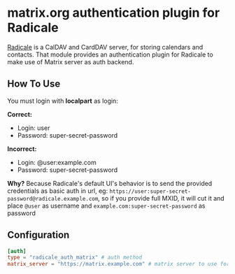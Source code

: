 # matrix.org authentication plugin for Radicale

[Radicale](https://radicale.org) is a CalDAV and CardDAV server, for storing calendars and contacts.
That module provides an authentication plugin for Radicale to make use of Matrix server as auth backend.


## How To Use

You must login with **localpart** as login:

**Correct:**
* Login: user
* Password: super-secret-password

**Incorrect:**
* Login: @user:example.com
* Password: super-secret-password


**Why?** Because Radicale's default UI's behavior is to send the provided credentials as basic auth in url, eg: `https://user:super-secret-password@radicale.example.com`, so if you provide full MXID, it will cut it and place `@user` as username and `example.com:super-secret-password` as password

## Configuration

```toml
[auth]
type = "radicale_auth_matrix" # auth method
matrix_server = "https://matrix.example.com" # matrix server to use for authentication
```
